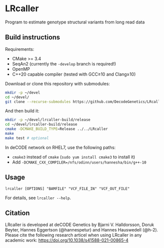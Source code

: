 # LRcaller
Program to estimate genotype structural variants from long read data

## Build instructions

Requirements:

  * CMake >= 3.4
  * SeqAn2 (currently the `-develop` branch is required!)
  * OpenMP
  * C++20 capable compiler (tested with GCC≥10 and Clang≥10)

Download or clone this repository with submodules:

```sh
mkdir -p ~/devel
cd ~/devel/
git clone --recurse-submodules https://github.com/DecodeGenetics/LRcaller
```

And then build it:

```sh
mkdir -p ~/devel/lrcaller-build/release
cd ~/devel/lrcaller-build/release
cmake -DCMAKE_BUILD_TYPE=Release ../../LRcaller
make
make test # optional
```

In deCODE network on RHEL7, use the following paths:

  * `cmake3` instead of `cmake` (`sudo yum install cmake3` to install it)
  * Add `-DCMAKE_CXX_COMPILER=/nfs/odinn/users/hannesha/bin/g++-10`

## Usage

```
lrcaller [OPTIONS] "BAMFILE" "VCF_FILE_IN" "VCF_OUT_FILE"
```

For details, see `lrcaller --help`.


## Citation

LRcaller is developed at deCODE Genetics by Bjarni V. Halldorsson, Doruk Beyter, Hannes Eggertson (@hannespetur) and Hannes Hauswedell (@h-2).
Please cite the following research articel when using LRcaller in any academic work:
https://doi.org/10.1038/s41588-021-00865-4
